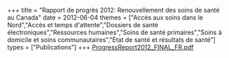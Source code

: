 +++
title = "Rapport de progrès 2012: Renouvellement des soins de santé au Canada"
date = 2012-06-04
themes = ["Accès aux soins dans le Nord","Accès et temps d'attente","Dossiers de santé électroniques","Ressources humaines","Soins de santé primaires","Soins à domicile et soins communautaires","État de santé et résultats de santé"]
types = ["Publications"]
+++
[ProgressReport2012_FINAL_FR.pdf](/files/ProgressReport2012_FINAL_FR.pdf)
